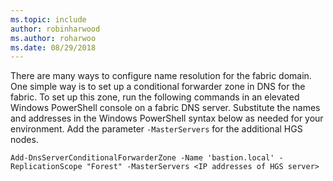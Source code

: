 ```yaml
---
ms.topic: include
author: robinharwood
ms.author: roharwoo
ms.date: 08/29/2018
---
```


There are many ways to configure name resolution for the fabric domain. 
One simple way is to set up a conditional forwarder zone in DNS for the fabric. 
To set up this zone, run the following commands in an elevated Windows PowerShell console on a fabric DNS server. 
Substitute the names and addresses in the Windows PowerShell syntax below as needed for your environment. 
Add the parameter `-MasterServers` for the additional HGS nodes.

```
Add-DnsServerConditionalForwarderZone -Name 'bastion.local' -ReplicationScope "Forest" -MasterServers <IP addresses of HGS server>
```

<!-- Appears in guarded-fabric-configuring-fabric-dns-ad.md and guarded-fabric-configuring-fabric-dns.md and set-up-hgs-for-always-encrypted-in-sql-server.md
-->    
